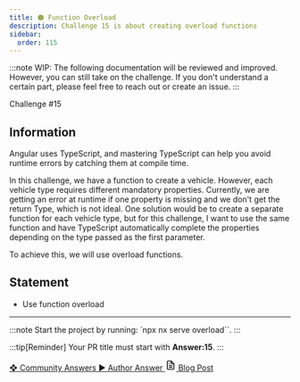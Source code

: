 ```yaml
---
title: 🟠 Function Overload
description: Challenge 15 is about creating overload functions
sidebar:
  order: 115
---
```


:::note
WIP: The following documentation will be reviewed and improved. However, you can still take on the challenge. If you don't understand a certain part, please feel free to reach out or create an issue.
:::

<div class="chip">Challenge #15</div>

## Information

Angular uses TypeScript, and mastering TypeScript can help you avoid runtime errors by catching them at compile time.

In this challenge, we have a function to create a vehicle. However, each vehicle type requires different mandatory properties.
Currently, we are getting an error at runtime if one property is missing and we don't get the return Type, which is not ideal.
One solution would be to create a separate function for each vehicle type, but for this challenge, I want to use the same function and have TypeScript automatically complete the properties depending on the type passed as the first parameter.

To achieve this, we will use overload functions.

## Statement

- Use function overload

---

:::note
Start the project by running: `npx nx serve overload``.
:::

:::tip[Reminder]
Your PR title must start with <b>Answer:15</b>.
:::

<div class="article-footer">
  <a
    href="https://github.com/tomalaforge/angular-challenges/pulls?q=label%3A15+label%3Aanswer"
    alt="Function Overload community solutions">
    ❖ Community Answers
  </a>
  <a
    href='https://github.com/tomalaforge/angular-challenges/pulls?q=label%3A15+label%3A"answer+author"'
    alt="Function Overload solution author">
    ▶︎ Author Answer
  </a>
  <a
    href='https://medium.com/ngconf/function-overloading-in-typescript-8236706b2c05'
    target="_blank"
    rel="noopener noreferrer"
    alt="Function Overload blog article">
    <svg aria-hidden="true" class="astro-yzt5nm4y astro-lq7oo3uf" width="20" height="20" viewBox="0 0 24 24" fill="currentColor" style="--sl-icon-size: 1.5rem;"><path d="M9 10h1a1 1 0 1 0 0-2H9a1 1 0 0 0 0 2Zm0 2a1 1 0 0 0 0 2h6a1 1 0 0 0 0-2H9Zm11-3.06a1.3 1.3 0 0 0-.06-.27v-.09c-.05-.1-.11-.2-.19-.28l-6-6a1.07 1.07 0 0 0-.28-.19h-.09a.88.88 0 0 0-.33-.11H7a3 3 0 0 0-3 3v14a3 3 0 0 0 3 3h10a3 3 0 0 0 3-3V8.94Zm-6-3.53L16.59 8H15a1 1 0 0 1-1-1V5.41ZM18 19a1 1 0 0 1-1 1H7a1 1 0 0 1-1-1V5a1 1 0 0 1 1-1h5v3a3 3 0 0 0 3 3h3v9Zm-3-3H9a1 1 0 0 0 0 2h6a1 1 0 0 0 0-2Z"></path></svg>
     Blog Post
  </a>
</div>
